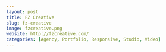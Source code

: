 ```yaml
---
layout: post
title: FZ Creative
slug: fz-creative
image: fzcreative.png
website: http://fzcreative.com/
categories: [Agency, Portfolio, Responsive, Studio, Video]
---
```

